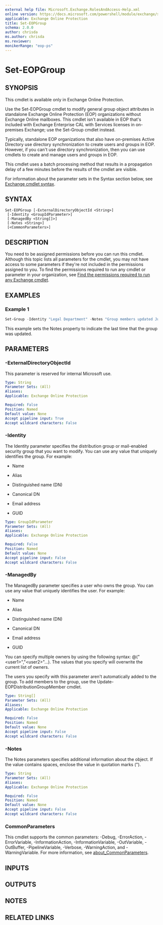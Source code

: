 ```yaml
---
external help file: Microsoft.Exchange.RolesAndAccess-Help.xml
online version: https://docs.microsoft.com/powershell/module/exchange/set-eopgroup
applicable: Exchange Online Protection
title: Set-EOPGroup
schema: 2.0.0
author: chrisda
ms.author: chrisda
ms.reviewer:
monikerRange: "eop-ps"
---
```


# Set-EOPGroup

## SYNOPSIS
This cmdlet is available only in Exchange Online Protection.

Use the Set-EOPGroup cmdlet to modify general group object attributes in standalone Exchange Online Protection (EOP) organizations without Exchange Online mailboxes. This cmdlet isn't available in EOP that's included with Exchange Enterprise CAL with Services licenses in on-premises Exchange; use the Set-Group cmdlet instead.

Typically, standalone EOP organizations that also have on-premises Active Directory use directory synchronization to create users and groups in EOP. However, if you can't use directory synchronization, then you can use cmdlets to create and manage users and groups in EOP.

This cmdlet uses a batch processing method that results in a propagation delay of a few minutes before the results of the cmdlet are visible.

For information about the parameter sets in the Syntax section below, see [Exchange cmdlet syntax](https://docs.microsoft.com/powershell/exchange/exchange-cmdlet-syntax).

## SYNTAX

```
Set-EOPGroup [-ExternalDirectoryObjectId <String>]
 [-Identity <GroupIdParameter>]
 [-ManagedBy <String[]>]
 [-Notes <String>]
 [<CommonParameters>]
```

## DESCRIPTION
You need to be assigned permissions before you can run this cmdlet. Although this topic lists all parameters for the cmdlet, you may not have access to some parameters if they're not included in the permissions assigned to you. To find the permissions required to run any cmdlet or parameter in your organization, see [Find the permissions required to run any Exchange cmdlet](https://docs.microsoft.com/powershell/exchange/find-exchange-cmdlet-permissions).

## EXAMPLES

### Example 1
```powershell
Set-Group -Identity "Legal Department" -Notes "Group members updated June 1, 2018"
```

This example sets the Notes property to indicate the last time that the group was updated.

## PARAMETERS

### -ExternalDirectoryObjectId
This parameter is reserved for internal Microsoft use.

```yaml
Type: String
Parameter Sets: (All)
Aliases:
Applicable: Exchange Online Protection

Required: False
Position: Named
Default value: None
Accept pipeline input: True
Accept wildcard characters: False
```

### -Identity
The Identity parameter specifies the distribution group or mail-enabled security group that you want to modify. You can use any value that uniquely identifies the group. For example:

- Name

- Alias

- Distinguished name (DN)

- Canonical DN

- Email address

- GUID

```yaml
Type: GroupIdParameter
Parameter Sets: (All)
Aliases:
Applicable: Exchange Online Protection

Required: False
Position: Named
Default value: None
Accept pipeline input: False
Accept wildcard characters: False
```

### -ManagedBy
The ManagedBy parameter specifies a user who owns the group. You can use any value that uniquely identifies the user. For example:

- Name

- Alias

- Distinguished name (DN)

- Canonical DN

- Email address

- GUID

You can specify multiple owners by using the following syntax: @("\<user1\>","\<user2\>"...). The values that you specify will overwrite the current list of owners.

The users you specify with this parameter aren't automatically added to the group. To add members to the group, use the Update-EOPDistributionGroupMember cmdlet.

```yaml
Type: String[]
Parameter Sets: (All)
Aliases:
Applicable: Exchange Online Protection

Required: False
Position: Named
Default value: None
Accept pipeline input: False
Accept wildcard characters: False
```

### -Notes
The Notes parameters specifies additional information about the object. If the value contains spaces, enclose the value in quotation marks (").

```yaml
Type: String
Parameter Sets: (All)
Aliases:
Applicable: Exchange Online Protection

Required: False
Position: Named
Default value: None
Accept pipeline input: False
Accept wildcard characters: False
```

### CommonParameters
This cmdlet supports the common parameters: -Debug, -ErrorAction, -ErrorVariable, -InformationAction, -InformationVariable, -OutVariable, -OutBuffer, -PipelineVariable, -Verbose, -WarningAction, and -WarningVariable. For more information, see [about_CommonParameters](https://go.microsoft.com/fwlink/p/?LinkID=113216).

## INPUTS

###  

## OUTPUTS

###  

## NOTES

## RELATED LINKS
